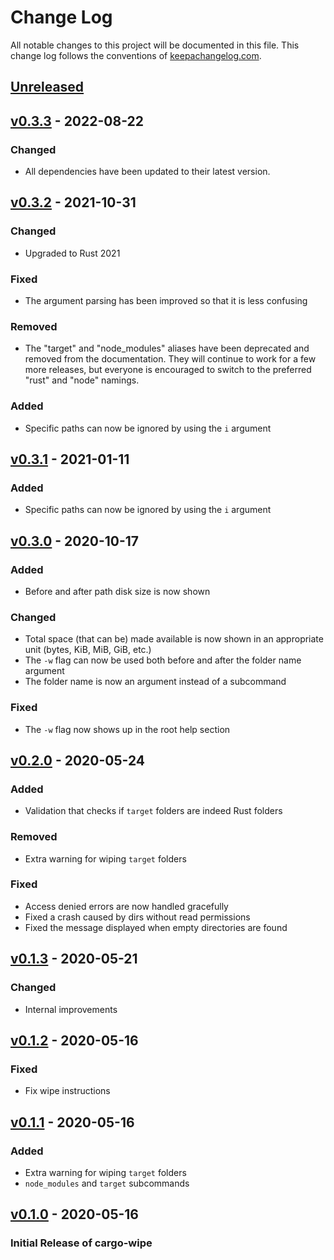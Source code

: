 # Change Log

All notable changes to this project will be documented in this
file. This change log follows the conventions of
[keepachangelog.com](http://keepachangelog.com/).

## [Unreleased]

## [v0.3.3] - 2022-08-22

### Changed

- All dependencies have been updated to their latest version.

## [v0.3.2] - 2021-10-31

### Changed

- Upgraded to Rust 2021

### Fixed

- The argument parsing has been improved so that it is less confusing

### Removed

- The "target" and "node_modules" aliases have been deprecated and removed from the documentation. They will continue to work for a few more releases, but everyone is encouraged to switch to the preferred "rust" and "node" namings.

### Added

- Specific paths can now be ignored by using the `i` argument

## [v0.3.1] - 2021-01-11

### Added

- Specific paths can now be ignored by using the `i` argument

## [v0.3.0] - 2020-10-17

### Added

- Before and after path disk size is now shown

### Changed

- Total space (that can be) made available is now shown in an appropriate unit (bytes, KiB, MiB, GiB, etc.)
- The `-w` flag can now be used both before and after the folder name argument
- The folder name is now an argument instead of a subcommand

### Fixed

- The `-w` flag now shows up in the root help section

## [v0.2.0] - 2020-05-24

### Added

- Validation that checks if `target` folders are indeed Rust folders

### Removed

- Extra warning for wiping `target` folders

### Fixed

- Access denied errors are now handled gracefully
- Fixed a crash caused by dirs without read permissions
- Fixed the message displayed when empty directories are found

## [v0.1.3] - 2020-05-21

### Changed

- Internal improvements

## [v0.1.2] - 2020-05-16

### Fixed

- Fix wipe instructions

## [v0.1.1] - 2020-05-16

### Added

- Extra warning for wiping `target` folders
- `node_modules` and `target` subcommands

## [v0.1.0] - 2020-05-16

### Initial Release of cargo-wipe

[unreleased]: https://github.com/mihai-dinculescu/cargo-wipe
[v0.3.3]: https://github.com/mihai-dinculescu/cargo-wipe/tree/v0.3.3
[v0.3.2]: https://github.com/mihai-dinculescu/cargo-wipe/tree/v0.3.2
[v0.3.1]: https://github.com/mihai-dinculescu/cargo-wipe/tree/v0.3.1
[v0.3.0]: https://github.com/mihai-dinculescu/cargo-wipe/tree/v0.3.0
[v0.2.0]: https://github.com/mihai-dinculescu/cargo-wipe/tree/v0.2.0
[v0.1.3]: https://github.com/mihai-dinculescu/cargo-wipe/tree/v0.1.3
[v0.1.2]: https://github.com/mihai-dinculescu/cargo-wipe/tree/v0.1.2
[v0.1.1]: https://github.com/mihai-dinculescu/cargo-wipe/tree/v0.1.1
[v0.1.0]: https://github.com/mihai-dinculescu/cargo-wipe/tree/v0.1.0
